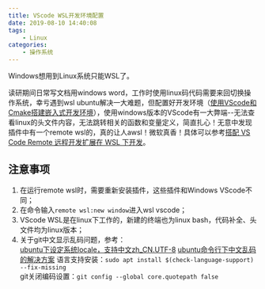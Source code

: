 ```yaml
---
title: VScode WSL开发环境配置
date: 2019-08-10 14:40:08
tags: 
    - Linux
categories: 
    - 操作系统
---
```


Windows想用到Linux系统只能WSL了。

<!-- more -->

读研期间日常写文档用windows word，工作时使用linux码代码需要来回切换操作系统，幸亏遇到wsl ubuntu解决一大难题，但配置好开发环境（[使用VScode和Cmake搭建嵌入式开发环境](http://jianliang-shen.cn/2019/07/22/%E4%BD%BF%E7%94%A8VScode%E5%92%8CCmake%E6%90%AD%E5%BB%BA%E5%B5%8C%E5%85%A5%E5%BC%8F%E5%BC%80%E5%8F%91%E7%8E%AF%E5%A2%83/)），使用windows版本的VScode有一大弊端--无法查看linux的头文件内容，无法跳转相关的函数和变量定义，简直扎心！无意中发现插件中有一个remote wsl的，真的让人awsl！微软真香！具体可以参考[搭配 VS Code Remote 远程开发扩展在 WSL 下开发](https://www.cnblogs.com/nczitzk/p/develop-in-wsl-with-vscode-remote.html)。
<!-- more -->  
## 注意事项
1. 在运行remote wsl时，需要重新安装插件，这些插件和Windows VScode不同；
2. 在命令输入`remote wsl:new window`进入wsl vscode；
3. VScode WSL是在linux下工作的，新建的终端也为linux bash，代码补全、头文件均为linux版本；
4. 关于git中文显示乱码问题，参考：  
   [ubuntu下设定系统locale，支持中文zh_CN.UTF-8](https://blog.csdn.net/deepxl/article/details/17802451)
   [ubuntu命令行下中文乱码的解决方案](https://www.cnblogs.com/york-hust/archive/2012/03/27/2419582.html)
   语言支持安装：`sudo apt install $(check-language-support) --fix-missing`  
   git关闭编码设置：`git config --global core.quotepath false`


